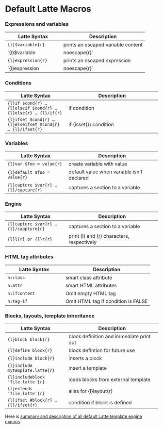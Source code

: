 <!--
id: latte-templates
title: How to use Latte Templates
template: ../../layout.docs.latte
-->

<style>table th:first-child { width: 40%; }</style>

# Default Latte Macros 

### Expressions and variables

| Latte Syntax      | Description
| ----------------- | ----------------
| `{l}$variable{r}` | prints an escaped variable content
| `{l}$variable|noescape{r}` | prints a variable without escaping  
| `{l}expression{r}` | prints an escaped expression  
| `{l}expression|noescape{r}` | prints an expression without escaping
  
### Conditions

| Latte Syntax      | Description
| ----------------- | ----------------
| `{l}if $cond{r} … {l}elseif $cond{r} … {l}else{r} … {l}/if{r}` | if condition
| `{l}ifset $cond{r} … {l}elseifset $cond{r} … {l}/ifset{r}` | if (isset()) condition
 
### Variables

| Latte Syntax      | Description
| ----------------- | ----------------
| `{l}var $foo = value{r}` | create variable with value 
| `{l}default $foo = value{r}` | default value when variable isn't declared
| `{l}capture $var{r} … {l}/capture{r}` | captures a section to a variable

### Engine

| Latte Syntax      | Description
| ----------------- | ----------------
| `{l}capture $var{r} … {l}/caopture{r}` | captures a section to a variable
| `{l}l{r} or {l}r{r}` | print {l} and {r} characters, respectively 

### HTML tag attributes

| Latte Syntax      | Description
| ----------------- | ----------------
| `n:class` | smart class attribute
| `n:attr` | smart HTML attributes
| `n:ifcontent` | Omit empty HTML tag
| `n:tag-if` | Omit HTML tag if condition is FALSE

### Blocks, layouts, template inheritance

| Latte Syntax      | Description
| ----------------- | ----------------
| `{l}block block{r}` | block definition and immediate print out 
| `{l}define block{r}` | block defintion for future use 
| `{l}include block{r}` | inserts a block 
| `{l}include mytemplate.latte{r}` | insert a template 
| `{l}includeblock 'file.latte'{r}` | loads blocks from external template 
| `{l}extends 'file.latte'{r}` | alias for {l}layout{r} 
| `{l}ifset #block{r} … {l}/ifset{r}` | condition if block is defined 





Here is [summary and description of all default Latte template engine macros](https://doc.nette.org/en/2.3/default-macros).